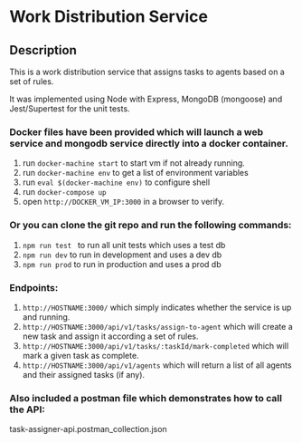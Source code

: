 # Work Distribution Service

## Description
This is a work distribution service that assigns tasks to agents based on a set of rules.

It was implemented using Node with Express, MongoDB (mongoose) and Jest/Supertest for the unit tests.

### Docker files have been provided which will launch a web service and mongodb service directly into a docker container.
1. run `docker-machine start` to start vm if not already running.
2. run `docker-machine env` to get a list of environment variables 
3. run `eval $(docker-machine env)` to configure shell 
4. run `docker-compose up`
5. open `http://DOCKER_VM_IP:3000` in a browser to verify.

### Or you can clone the git repo and run the following commands:
1. `npm run test ` to run all unit tests which uses a test db
2. `npm run dev` to run in development and uses a dev db
3. `npm run prod` to run in production and uses a prod db

### Endpoints:
1. `http://HOSTNAME:3000/` which simply indicates whether the service is up and running.
2. `http://HOSTNAME:3000/api/v1/tasks/assign-to-agent` which will create a new task and assign it according a set of rules.
3. `http://HOSTNAME:3000/api/v1/tasks/:taskId/mark-completed` which will mark a given task as complete.
3. `http://HOSTNAME:3000/api/v1/agents` which will return a list of all agents and their assigned tasks (if any).

### Also included a postman file which demonstrates how to call the API:
task-assigner-api.postman_collection.json
